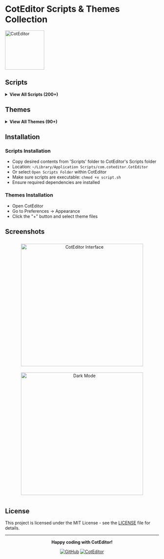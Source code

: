 # CotEditor Scripts & Themes Collection

  <img src="https://coteditor.com/img/appicon/128@2x.png" alt="CotEditor" width="128" height="128">

## Scripts

<details>
<summary><b>View All Scripts (200+)</b></summary>

### Document Operations

- **Duplicate Line** - Duplicate the current line
- **Input Current Time** - Insert current time with user input
- **Insert Current Time** - Insert current timestamp
- **Move Line Up** - Move current line up
- **Select Line** - Select the entire current line

### Text Utilities

- **Convert Spaces to Tabs** - Convert indentation
- **Convert Tabs to Spaces** - Convert indentation
- **Copy After** - Copy text after cursor
- **Copy Before** - Copy text before cursor
- **Insert Current Date** - Insert current date
- **Insert UUID** - Generate and insert UUID
- **Normalize Line Endings** - Standardize line endings
- **Remove Leading Whitespace** - Clean up indentation
- **Remove Trailing Whitespace** - Clean up line endings
- **Trim** - Remove leading/trailing whitespace

### Case & Format Conversion

- **Case Conversion**
  - Convert to Lowercase
  - Convert to Title Case
  - Convert to Uppercase
- **Data Format Conversion**
  - CSV to JSON
  - JSON to CSV
  - JSON to YAML
  - YAML to JSON
- **Format Conversion**
  - CSS to SCSS
  - HTML to Markdown
  - JavaScript to TypeScript
  - Markdown to HTML
  - Text to ASCII Art

### Code Formatting & Linting

- **Code Generation**
  - API Client Generator
  - JSON Schema Generator
- **Formatting**
  - Beautify CSS
  - Create Markdown Code Block
  - Create Markdown List
  - Create Markdown Numbered List
  - Format JSON
  - Format Markdown Headers
  - Format XML
  - Minify JSON
- **Linting**
  - CSS Linter
  - JavaScript Linter
  - JSON Linter
  - Writing Style Linter

### Data Processing

- **Analysis**
  - Count Lines
  - CSV Processor
  - Data Validator
  - Markdown Processor
  - Smart Line Numbers
  - Text Statistics
  - Text Transformer
  - Word Count
- **Extraction**
  - Extract Emails
  - Extract URLs
  - HTML Processor
  - URL Processor

### Encoding & Decoding

- **Base64 Encoding/Decoding**
- **Hex Encoding/Decoding**
- **HTML Encoding/Decoding**
- **URL Encoding/Decoding**

### Text Manipulation

- **Basic Operations**
  - Advanced Grep
  - Join Lines
  - Multi Replace
  - Remove Duplicate Lines
  - Remove Leading Characters
  - Reverse Text
  - Sort Lines (Reverse)
  - Sort Lines
  - Split Lines
  - Transpose Lines
- **Comment Operations**
  - Add/Remove Hash Comments
  - Add/Remove Slash Comments
- **Line Operations**
  - Add/Remove Line Numbers
  - Indent/Unindent Lines
  - Remove Empty Lines
  - Remove Trailing Whitespace
- **Wrap Operations**
  - Wrap in Brackets
  - Wrap in Curly Braces
  - Wrap in Parentheses
  - Wrap in Quotes

### Utilities

- **Document Operations**
  - Append to Lines
  - Delete Lines Containing
  - Keep Lines Containing
  - Prepend to Lines
  - Quote
  - Tidy JSON (node/python)
  - Tidy XML
- **Generation**
  - Generate Lorem Ipsum
  - Generate Random Password
  - Generate Random String
  - Generate UUID
- **Time Operations**
  - Insert Current Date Time
  - Insert Timestamp

</details>

## Themes

<details>
<summary><b>View All Themes (90+)</b></summary>

### Modern Popular Themes

- **Dracula** (Dark/Light) - Iconic purple-themed dark theme
- **One Dark** (Dark/Light) - GitHub's Atom editor theme
- **Material** (Dark/Light) - Google's Material Design theme
- **Nord** (Dark/Light) - Minimal, clean Arctic-inspired theme
- **Gruvbox** (Dark/Light) - Retro groove color scheme
- **Catppuccin** (Dark/Light) - Modern pastel theme
- **Ayü** (Dark/Light) - Clean, modern theme
- **Palenight** (Dark/Light) - Elegant purple-tinted theme

### Platform-Specific Themes

- **Breeze** (Dark/Light) - KDE's Breeze theme colors
- **Typora** (Dark/Light) - Typora markdown editor theme
- **GitHub** (Dark/Light) - GitHub's official color scheme
- **Obsidian** (Dark/Light) - Obsidian note-taking app theme
- **macOS** (Dark/Light) - Native macOS system colors

### Classic Themes

- **Solarized** (Dark/Light) - Balanced color palette
- **Tomorrow** (Dark/Light) - Soft, readable colors
- **Monokai** (Dark/Light) - Vibrant, high-contrast theme
- **3024** (Dark/Light) - Terminal-inspired theme
- **Ashes** (Dark/Light) - Muted, professional theme

### Base16 Collection

Complete Base16 theme collection with proper naming:

- **Atelier** series (Dune, Forest, Heath, Lakeside, Seaside)
- **Bespin** (Dark/Light)
- **Brewer** (Dark/Light)
- **Chalk** (Dark/Light)
- **Code School** (Dark/Light)
- **Default** (Dark/Light)
- **Eighties** (Dark/Light)
- **Embers** (Dark/Light)
- **Google** (Dark/Light)
- **Grayscale** (Dark/Light)
- **Green Screen** (Dark/Light)
- **Isotope** (Dark/Light)
- **London Tube** (Dark/Light)
- **Marrakesh** (Dark/Light)
- **Mocha** (Dark/Light)
- **Ocean** (Dark/Light)
- **Paraiso** (Dark/Light)
- **RailsCasts** (Dark/Light)
- **Shape Shifter** (Dark/Light)
- **Twilight** (Dark/Light)

### Additional Themes

- **2morrow Night** (Eighties variant)
- **Anura** (Dark/Light)
- **Ciapre** series
- **Coal Graal**
- **ElChacho**
- **Flatland**
- **Glitter Bomb**
- **Humane**
- **Kellys**
- **Night**
- **ObsidianCode**
- **Resesif**
- **Sidewalk Chalk**
- **Sunset**
- **Taology**
- **Zenburn**

</details>

## Installation

### Scripts Installation

- Copy desired contents from 'Scripts' folder to CotEditor's Scripts folder
- Location: `~/Library/Application Scripts/com.coteditor.CotEditor`
- Or select `Open Scripts Folder` within CotEditor
- Make sure scripts are executable: `chmod +x script.sh`
- Ensure required dependencies are installed

### Themes Installation

- Open CotEditor
- Go to Preferences → Appearance
- Click the "+" button and select theme files

## Screenshots

<div align="center">
  <img src="https://coteditor.com/img/screenshots/screenshot@2x.png" width="400" alt="CotEditor Interface" style="margin: 10px;">
  <img src="https://coteditor.com/img/screenshots/darkmode@2x.png" width="400" alt="Dark Mode" style="margin: 10px;">
  <br>
</div>

## License

This project is licensed under the MIT License - see the [LICENSE](LICENSE) file for details.

---

<div align="center">
  <p><strong>Happy coding with CotEditor!</strong></p>
  <p>
    <a href="https://github.com/yourusername/coteditor"><img src="https://img.shields.io/badge/GitHub-100000?style=for-the-badge&logo=github&logoColor=white" alt="GitHub"></a>
    <a href="https://coteditor.com/"><img src="https://img.shields.io/badge/CotEditor-000000?style=for-the-badge&logo=apple&logoColor=white" alt="CotEditor"></a>
  </p>
</div>
